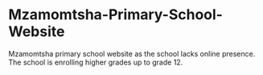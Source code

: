 # Mzamomtsha-Primary-School-Website
Mzamomtsha primary school website as the school lacks online presence. The school is enrolling higher grades up to grade 12. 
